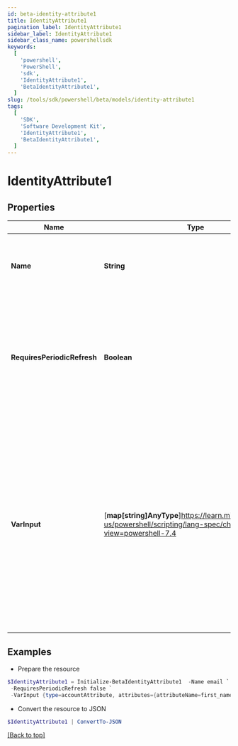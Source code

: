 ```yaml
---
id: beta-identity-attribute1
title: IdentityAttribute1
pagination_label: IdentityAttribute1
sidebar_label: IdentityAttribute1
sidebar_class_name: powershellsdk
keywords:
  [
    'powershell',
    'PowerShell',
    'sdk',
    'IdentityAttribute1',
    'BetaIdentityAttribute1',
  ]
slug: /tools/sdk/powershell/beta/models/identity-attribute1
tags:
  [
    'SDK',
    'Software Development Kit',
    'IdentityAttribute1',
    'BetaIdentityAttribute1',
  ]
---
```


# IdentityAttribute1

## Properties

| Name | Type | Description | Notes |
| --- | --- | --- | --- |
| **Name** | **String** | The system (camel-cased) name of the identity attribute to bring in | [required] |
| **RequiresPeriodicRefresh** | **Boolean** | A value that indicates whether the transform logic should be re-evaluated every evening as part of the identity refresh process | [optional] [default to $false] |
| **VarInput** | [**map[string]AnyType**]https://learn.microsoft.com/en-us/powershell/scripting/lang-spec/chapter-04?view=powershell-7.4 | This is an optional attribute that can explicitly define the input data which will be fed into the transform logic. If input is not provided, the transform will take its input from the source and attribute combination configured via the UI. | [optional] |

## Examples

- Prepare the resource

```powershell
$IdentityAttribute1 = Initialize-BetaIdentityAttribute1  -Name email `
 -RequiresPeriodicRefresh false `
 -VarInput {type=accountAttribute, attributes={attributeName=first_name, sourceName=Source}}
```

- Convert the resource to JSON

```powershell
$IdentityAttribute1 | ConvertTo-JSON
```

[[Back to top]](#)
